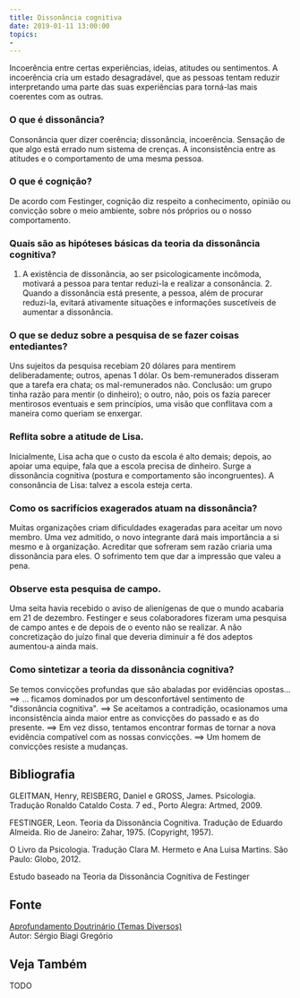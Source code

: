 ```yaml
---
title: Dissonância cognitiva
date: 2019-01-11 13:00:00
topics: 
- 
---
```


Incoerência entre certas experiências, ideias, atitudes ou sentimentos.
A incoerência cria um estado desagradável, que as pessoas tentam reduzir
interpretando uma parte das suas experiências para torná-las mais
coerentes com as outras.

### O que é dissonância?
Consonância quer dizer coerência; dissonância, incoerência. Sensação de
que algo está errado num sistema de crenças. A inconsistência entre as
atitudes e o comportamento de uma mesma pessoa.

### O que é cognição?
De acordo com Festinger, cognição diz respeito a conhecimento, opinião
ou convicção sobre o meio ambiente, sobre nós próprios ou o nosso
comportamento.

### Quais são as hipóteses básicas da teoria da dissonância cognitiva?
1. A existência de dissonância, ao ser psicologicamente incômoda,
motivará a pessoa para tentar reduzi-la e realizar a consonância. 2.
Quando a dissonância está presente, a pessoa, além de procurar
reduzi-la, evitará ativamente situações e informações suscetíveis de
aumentar a dissonância.

### O que se deduz sobre a pesquisa de se fazer coisas entediantes?
Uns sujeitos da pesquisa recebiam 20 dólares para mentirem
deliberadamente; outros, apenas 1 dólar. Os bem-remunerados disseram que
a tarefa era chata; os mal-remunerados não. Conclusão: um grupo tinha
razão para mentir (o dinheiro); o outro, não, pois os fazia parecer
mentirosos eventuais e sem princípios, uma visão que conflitava com a
maneira como queriam se enxergar.

### Reflita sobre a atitude de Lisa.

Inicialmente, Lisa acha que o custo da escola é alto demais; depois, ao
apoiar uma equipe, fala que a escola precisa de dinheiro. Surge a
dissonância cognitiva (postura e comportamento são incongruentes). A
consonância de Lisa: talvez a escola esteja certa.

### Como os sacrifícios exagerados atuam na dissonância?
Muitas organizações criam dificuldades exageradas para aceitar um novo
membro. Uma vez admitido, o novo integrante dará mais importância a si
mesmo e à organização. Acreditar que sofreram sem razão criaria uma
dissonância para eles. O sofrimento tem que dar a impressão que valeu a
pena.

### Observe esta pesquisa de campo.

Uma seita havia recebido o aviso de alienígenas de que o mundo acabaria
em 21 de dezembro. Festinger e seus colaboradores fizeram uma pesquisa
de campo antes e de depois de o evento não se realizar. A não
concretização do juízo final que deveria diminuir a fé dos adeptos
aumentou-a ainda mais.

### Como sintetizar a teoria da dissonância cognitiva?
Se temos convicções profundas que são abaladas por evidências opostas...
==&gt; ... ficamos dominados por um desconfortável sentimento de
"dissonância cognitiva". ==&gt; Se aceitamos a contradição, ocasionamos
uma inconsistência ainda maior entre as convicções do passado e as do
presente. ==&gt; Em vez disso, tentamos encontrar formas de tornar a
nova evidência compatível com as nossas convicções. ==&gt; Um homem de
convicções resiste a mudanças.


## Bibliografia

GLEITMAN, Henry, REISBERG, Daniel e GROSS, James. Psicologia. Tradução
Ronaldo Cataldo Costa. 7 ed., Porto Alegra: Artmed, 2009.

FESTINGER, Leon. Teoria da Dissonância Cognitiva. Tradução de Eduardo
Almeida. Rio de Janeiro: Zahar, 1975. (Copyright, 1957).

O Livro da Psicologia. Tradução Clara M. Hermeto e Ana Luisa Martins.
São Paulo: Globo, 2012.

Estudo baseado na Teoria da Dissonância Cognitiva de Festinger

## Fonte
[Aprofundamento Doutrinário (Temas Diversos)](https://sites.google.com/view/aprofundamentodoutrinario/dissonância-cognitiva)  
Autor: Sérgio Biagi Gregório



## Veja Também
TODO


